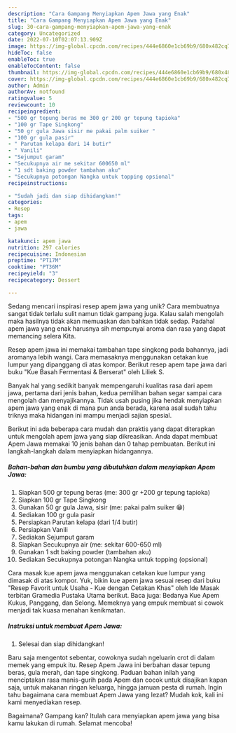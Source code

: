 ```yaml
---
description: "Cara Gampang Menyiapkan Apem Jawa yang Enak"
title: "Cara Gampang Menyiapkan Apem Jawa yang Enak"
slug: 30-cara-gampang-menyiapkan-apem-jawa-yang-enak
category: Uncategorized
date: 2022-07-10T02:07:13.909Z
image: https://img-global.cpcdn.com/recipes/444e6860e1cb69b9/680x482cq70/apem-jawa-foto-resep-utama.jpg
hideToc: false
enableToc: true
enableTocContent: false
thumbnail: https://img-global.cpcdn.com/recipes/444e6860e1cb69b9/680x482cq70/apem-jawa-foto-resep-utama.jpg
cover: https://img-global.cpcdn.com/recipes/444e6860e1cb69b9/680x482cq70/apem-jawa-foto-resep-utama.jpg
author: Admin
authorAv: notfound
ratingvalue: 5
reviewcount: 10
recipeingredient:
- "500 gr tepung beras me 300 gr 200 gr tepung tapioka"
- "100 gr Tape Singkong"
- "50 gr gula Jawa sisir me pakai palm suiker "
- "100 gr gula pasir"
- " Parutan kelapa dari 14 butir"
- " Vanili"
- "Sejumput garam"
- "Secukupnya air me sekitar 600650 ml"
- "1 sdt baking powder tambahan aku"
- "Secukupnya potongan Nangka untuk topping opsional"
recipeinstructions:

- "Sudah jadi dan siap dihidangkan!"
categories:
- Resep
tags:
- apem
- jawa

katakunci: apem jawa 
nutrition: 297 calories
recipecuisine: Indonesian
preptime: "PT17M"
cooktime: "PT36M"
recipeyield: "3"
recipecategory: Dessert

---
```





Sedang mencari inspirasi resep apem jawa yang unik? Cara membuatnya sangat tidak terlalu sulit namun tidak gampang juga. Kalau salah mengolah maka hasilnya tidak akan memuaskan dan bahkan tidak sedap. Padahal apem jawa yang enak harusnya sih mempunyai aroma dan rasa yang dapat memancing selera Kita.





Resep apem jawa ini memakai tambahan tape singkong pada bahannya, jadi aromanya lebih wangi. Cara memasaknya menggunakan cetakan kue lumpur yang dipanggang di atas kompor. Berikut resep apem tape jawa dari buku &#34;Kue Basah Fermentasi &amp; Berserat&#34; oleh Liliek S.

Banyak hal yang sedikit banyak mempengaruhi kualitas rasa dari apem jawa, pertama dari jenis bahan, kedua pemilihan bahan segar sampai cara mengolah dan menyajikannya. Tidak usah pusing jika hendak menyiapkan apem jawa yang enak di mana pun anda berada, karena asal sudah tahu triknya maka hidangan ini mampu menjadi sajian spesial.






Berikut ini ada beberapa cara mudah dan praktis yang dapat diterapkan untuk mengolah apem jawa yang siap dikreasikan. Anda dapat membuat Apem Jawa memakai 10 jenis bahan dan 0 tahap pembuatan. Berikut ini langkah-langkah dalam menyiapkan hidangannya.

<!--inarticleads1-->

##### Bahan-bahan dan bumbu yang dibutuhkan dalam menyiapkan Apem Jawa:

1. Siapkan 500 gr tepung beras (me: 300 gr +200 gr tepung tapioka)
1. Siapkan 100 gr Tape Singkong
1. Gunakan 50 gr gula Jawa, sisir (me: pakai palm suiker 😁)
1. Sediakan 100 gr gula pasir
1. Persiapkan  Parutan kelapa (dari 1/4 butir)
1. Persiapkan  Vanili
1. Sediakan Sejumput garam
1. Siapkan Secukupnya air (me: sekitar 600-650 ml)
1. Gunakan 1 sdt baking powder (tambahan aku)
1. Sediakan Secukupnya potongan Nangka untuk topping (opsional)


Cara masak kue apem jawa menggunakan cetakan kue lumpur yang dimasak di atas kompor. Yuk, bikin kue apem jawa sesuai resep dari buku &#34;Resep Favorit untuk Usaha - Kue dengan Cetakan Khas&#34; oleh Ide Masak terbitan Gramedia Pustaka Utama berikut. Baca juga: Bedanya Kue Apem Kukus, Panggang, dan Selong. Memeknya yang empuk membuat si cowok menjadi tak kuasa menahan kenikmatan. 

<!--inarticleads2-->

##### Instruksi untuk membuat Apem Jawa:


1. Selesai dan siap dihidangkan!

Baru saja mengentot sebentar, cowoknya sudah ngeluarin crot di dalam memek yang empuk itu. Resep Apem Jawa ini berbahan dasar tepung beras, gula merah, dan tape singkong. Paduan bahan inilah yang menciptakan rasa manis-gurih pada Apem dan cocok untuk disajikan kapan saja, untuk makanan ringan keluarga, hingga jamuan pesta di rumah. Ingin tahu bagaimana cara membuat Apem Jawa yang lezat? Mudah kok, kali ini kami menyediakan resep. 

Bagaimana? Gampang kan? Itulah cara menyiapkan apem jawa yang bisa kamu lakukan di rumah. Selamat mencoba!

